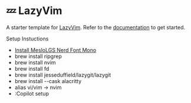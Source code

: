 # 💤 LazyVim

A starter template for [LazyVim](https://github.com/LazyVim/LazyVim).
Refer to the [documentation](https://lazyvim.github.io/installation) to get started.

Setup Instuctions

- [Install MesloLGS Nerd Font Mono](https://github.com/ryanoasis/nerd-fonts/releases)
- brew install ripgrep
- brew install nvim
- brew install fd
- brew install jesseduffield/lazygit/lazygit
- brew install --cask alacritty
- alias vi/vim -> nvim
- :Copilot setup
